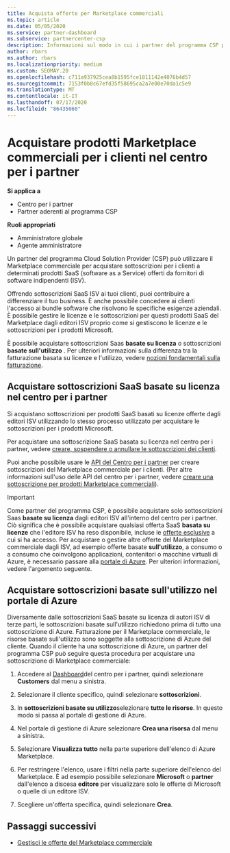 ```yaml
---
title: Acquista offerte per Marketplace commerciali
ms.topic: article
ms.date: 05/05/2020
ms.service: partner-dashboard
ms.subservice: partnercenter-csp
description: Informazioni sul modo in cui i partner del programma CSP possono usare il centro per i partner per l'acquisto di offerte SaaS da parte dei fornitori di software indipendenti (ISV).
author: rbars
ms.author: rbars
ms.localizationpriority: medium
ms.custom: SEOMAY.20
ms.openlocfilehash: c711a937925cea8b1595fce1811142e4076b4d57
ms.sourcegitcommit: 7153f0b8c67efd35f58695ca2a7e00e70da1c5e9
ms.translationtype: MT
ms.contentlocale: it-IT
ms.lasthandoff: 07/17/2020
ms.locfileid: "86435060"
---
```

# <a name="purchase-commercial-marketplace-products-for-your-customers-in-partner-center"></a>Acquistare prodotti Marketplace commerciali per i clienti nel centro per i partner

**Si applica a**

- Centro per i partner
- Partner aderenti al programma CSP

**Ruoli appropriati**

- Amministratore globale
- Agente amministratore

Un partner del programma Cloud Solution Provider (CSP) può utilizzare il Marketplace commerciale per acquistare sottoscrizioni per i clienti a determinati prodotti SaaS (software as a Service) offerti da fornitori di software indipendenti (ISV). 

Offrendo sottoscrizioni SaaS ISV ai tuoi clienti, puoi contribuire a differenziare il tuo business. È anche possibile concedere ai clienti l'accesso ai bundle software che risolvono le specifiche esigenze aziendali. È possibile gestire le licenze e le sottoscrizioni per questi prodotti SaaS del Marketplace dagli editori ISV proprio come si gestiscono le licenze e le sottoscrizioni per i prodotti Microsoft.

È possibile acquistare sottoscrizioni Saas **basate su licenza** o sottoscrizioni **basate sull'utilizzo** . Per ulteriori informazioni sulla differenza tra la fatturazione basata su licenze e l'utilizzo, vedere [nozioni fondamentali sulla fatturazione](billing-basics.md).

## <a name="purchase-license-based-saas-subscriptions-in-partner-center"></a>Acquistare sottoscrizioni SaaS basate su licenza nel centro per i partner

Si acquistano sottoscrizioni per prodotti SaaS basati su licenze offerte dagli editori ISV utilizzando lo stesso processo utilizzato per acquistare le sottoscrizioni per i prodotti Microsoft.

Per acquistare una sottoscrizione SaaS basata su licenza nel centro per i partner, vedere [creare, sospendere o annullare le sottoscrizioni dei clienti](create-a-new-subscription.md#create-a-new-subscription).

Puoi anche possibile usare le [API del Centro per i partner](https://docs.microsoft.com/partner-center/develop/) per creare sottoscrizioni del Marketplace commerciale per i clienti. (Per altre informazioni sull'uso delle API del centro per i partner, vedere [creare una sottoscrizione per prodotti Marketplace commerciali](https://docs.microsoft.com/partner-center/develop/create-subscription-azure-marketplace-products)).

>[!IMPORTANT]
> Come partner del programma CSP, è possibile acquistare solo sottoscrizioni Saas **basate su licenza** dagli editori ISV all'interno del centro per i partner. Ciò significa che è possibile acquistare qualsiasi offerta SaaS **basata su licenze** che l'editore ISV ha reso disponibile, incluse le [offerte esclusive](csp-commercial-marketplace-discover.md#learn-about-marketplace-exclusive-offers) a cui si ha accesso. Per acquistare o gestire altre offerte del Marketplace commerciale dagli ISV, ad esempio offerte basate **sull'utilizzo**, a consumo o a consumo che coinvolgono applicazioni, contenitori o macchine virtuali di Azure, è necessario passare alla [portale di Azure](https://portal.azure.com/). Per ulteriori informazioni, vedere l'argomento seguente.

## <a name="purchase-usage-based-subscriptions-in-the-azure-portal"></a>Acquistare sottoscrizioni basate sull'utilizzo nel portale di Azure

Diversamente dalle sottoscrizioni SaaS basate su licenza di autori ISV di terze parti, le sottoscrizioni basate sull'utilizzo richiedono prima di tutto una sottoscrizione di Azure. Fatturazione per il Marketplace commerciale, le risorse basate sull'utilizzo sono soggette alla sottoscrizione di Azure del cliente. Quando il cliente ha una sottoscrizione di Azure, un partner del programma CSP può seguire questa procedura per acquistare una sottoscrizione di Marketplace commerciale:

1. Accedere al [Dashboard](https://partner.microsoft.com/dashboard)del centro per i partner, quindi selezionare **Customers** dal menu a sinistra.

2. Selezionare il cliente specifico, quindi selezionare **sottoscrizioni**.  

3. In **sottoscrizioni basate su utilizzo**selezionare **tutte le risorse**. In questo modo si passa al portale di gestione di Azure.

4. Nel portale di gestione di Azure selezionare **Crea una risorsa** dal menu a sinistra.

5. Selezionare **Visualizza tutto** nella parte superiore dell'elenco di Azure Marketplace.

6. Per restringere l'elenco, usare i filtri nella parte superiore dell'elenco del Marketplace. È ad esempio possibile selezionare **Microsoft** o **partner** dall'elenco a discesa **editore** per visualizzare solo le offerte di Microsoft o quelle di un editore ISV.

7. Scegliere un'offerta specifica, quindi selezionare **Crea**.

## <a name="next-steps"></a>Passaggi successivi

- [Gestisci le offerte del Marketplace commerciale](csp-commercial-marketplace-purchase.md)